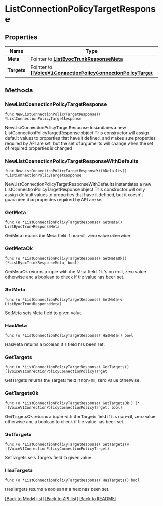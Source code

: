 # ListConnectionPolicyTargetResponse

## Properties

Name | Type | Description | Notes
------------ | ------------- | ------------- | -------------
**Meta** | Pointer to [**ListByocTrunkResponseMeta**](ListByocTrunkResponse_meta.md) |  | [optional] 
**Targets** | Pointer to [**[]VoiceV1ConnectionPolicyConnectionPolicyTarget**](VoiceV1ConnectionPolicyConnectionPolicyTarget.md) |  | [optional] 

## Methods

### NewListConnectionPolicyTargetResponse

`func NewListConnectionPolicyTargetResponse() *ListConnectionPolicyTargetResponse`

NewListConnectionPolicyTargetResponse instantiates a new ListConnectionPolicyTargetResponse object
This constructor will assign default values to properties that have it defined,
and makes sure properties required by API are set, but the set of arguments
will change when the set of required properties is changed

### NewListConnectionPolicyTargetResponseWithDefaults

`func NewListConnectionPolicyTargetResponseWithDefaults() *ListConnectionPolicyTargetResponse`

NewListConnectionPolicyTargetResponseWithDefaults instantiates a new ListConnectionPolicyTargetResponse object
This constructor will only assign default values to properties that have it defined,
but it doesn't guarantee that properties required by API are set

### GetMeta

`func (o *ListConnectionPolicyTargetResponse) GetMeta() ListByocTrunkResponseMeta`

GetMeta returns the Meta field if non-nil, zero value otherwise.

### GetMetaOk

`func (o *ListConnectionPolicyTargetResponse) GetMetaOk() (*ListByocTrunkResponseMeta, bool)`

GetMetaOk returns a tuple with the Meta field if it's non-nil, zero value otherwise
and a boolean to check if the value has been set.

### SetMeta

`func (o *ListConnectionPolicyTargetResponse) SetMeta(v ListByocTrunkResponseMeta)`

SetMeta sets Meta field to given value.

### HasMeta

`func (o *ListConnectionPolicyTargetResponse) HasMeta() bool`

HasMeta returns a boolean if a field has been set.

### GetTargets

`func (o *ListConnectionPolicyTargetResponse) GetTargets() []VoiceV1ConnectionPolicyConnectionPolicyTarget`

GetTargets returns the Targets field if non-nil, zero value otherwise.

### GetTargetsOk

`func (o *ListConnectionPolicyTargetResponse) GetTargetsOk() (*[]VoiceV1ConnectionPolicyConnectionPolicyTarget, bool)`

GetTargetsOk returns a tuple with the Targets field if it's non-nil, zero value otherwise
and a boolean to check if the value has been set.

### SetTargets

`func (o *ListConnectionPolicyTargetResponse) SetTargets(v []VoiceV1ConnectionPolicyConnectionPolicyTarget)`

SetTargets sets Targets field to given value.

### HasTargets

`func (o *ListConnectionPolicyTargetResponse) HasTargets() bool`

HasTargets returns a boolean if a field has been set.


[[Back to Model list]](../README.md#documentation-for-models) [[Back to API list]](../README.md#documentation-for-api-endpoints) [[Back to README]](../README.md)


